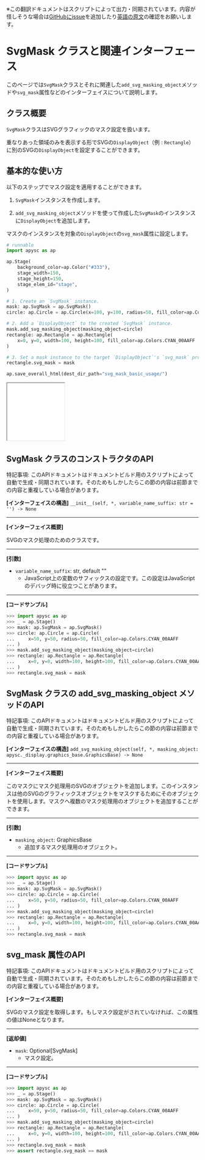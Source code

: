 <span class="inconspicuous-txt">※この翻訳ドキュメントはスクリプトによって出力・同期されています。内容が怪しそうな場合は<a href="https://github.com/simon-ritchie/apysc/issues" target="_blank">GitHubにissue</a>を追加したり[英語の原文](https://simon-ritchie.github.io/apysc/en/svg_mask.html)の確認をお願いします。</span>

# SvgMask クラスと関連インターフェース

このページでは`SvgMask`クラスとそれに関連した`add_svg_masking_object`メソッドや`svg_mask`属性などのインターフェイスについて説明します。

## クラス概要

`SvgMask`クラスはSVGグラフィックのマスク設定を扱います。

重なりあった領域のみを表示する形でSVGの`DisplayObject`（例 : `Rectangle`）に別のSVGの`DisplayObject`を設定することができます。

## 基本的な使い方

以下のステップでマスク設定を適用することができます。

1. `SvgMask`インスタンスを作成します。

2. `add_svg_masking_object`メソッドを使って作成した`SvgMask`のインスタンスに`DisplayObject`を追加します。

マスクのインスタンスを対象の`DisplayObject`の`svg_mask`属性に設定します。

```py
# runnable
import apysc as ap

ap.Stage(
    background_color=ap.Color("#333"),
    stage_width=150,
    stage_height=150,
    stage_elem_id="stage",
)

# 1. Create an `SvgMask` instance.
mask: ap.SvgMask = ap.SvgMask()
circle: ap.Circle = ap.Circle(x=100, y=100, radius=50, fill_color=ap.Colors.CYAN_00AAFF)

# 2. Add a `DisplayObject` to the created `SvgMask` instance.
mask.add_svg_masking_object(masking_object=circle)
rectangle: ap.Rectangle = ap.Rectangle(
    x=0, y=0, width=100, height=100, fill_color=ap.Colors.CYAN_00AAFF
)

# 3. Set a mask instance to the target `DisplayObject`'s `svg_mask` property.
rectangle.svg_mask = mask

ap.save_overall_html(dest_dir_path="svg_mask_basic_usage/")
```

<iframe src="static/svg_mask_basic_usage/index.html" width="150" height="150"></iframe>

## SvgMask クラスのコンストラクタのAPI

<span class="inconspicuous-txt">特記事項: このAPIドキュメントはドキュメントビルド用のスクリプトによって自動で生成・同期されています。そのためもしかしたらこの節の内容は前節までの内容と重複している場合があります。</span>

**[インターフェイスの構造]** `__init__(self, *, variable_name_suffix: str = '') -> None`<hr>

**[インターフェイス概要]**

SVGのマスク処理のためのクラスです。<hr>

**[引数]**

- `variable_name_suffix`: str, default ""
  - JavaScript上の変数のサフィックスの設定です。この設定はJavaScriptのデバッグ時に役立つことがあります。

<hr>

**[コードサンプル]**

```py
>>> import apysc as ap
>>> _ = ap.Stage()
>>> mask: ap.SvgMask = ap.SvgMask()
>>> circle: ap.Circle = ap.Circle(
...     x=50, y=50, radius=50, fill_color=ap.Colors.CYAN_00AAFF
... )
>>> mask.add_svg_masking_object(masking_object=circle)
>>> rectangle: ap.Rectangle = ap.Rectangle(
...     x=0, y=0, width=100, height=100, fill_color=ap.Colors.CYAN_00AAFF
... )
>>> rectangle.svg_mask = mask
```

## SvgMask クラスの add_svg_masking_object メソッドのAPI

<span class="inconspicuous-txt">特記事項: このAPIドキュメントはドキュメントビルド用のスクリプトによって自動で生成・同期されています。そのためもしかしたらこの節の内容は前節までの内容と重複している場合があります。</span>

**[インターフェイスの構造]** `add_svg_masking_object(self, *, masking_object: apysc._display.graphics_base.GraphicsBase) -> None`<hr>

**[インターフェイス概要]**

このマスクにマスク処理用のSVGのオブジェクトを追加します。このインスタンスは他のSVGのグラフィックスオブジェクトをマスクするためにそのオブジェクトを使用します。マスクへ複数のマスク処理用のオブジェクトを追加することができます。<hr>

**[引数]**

- `masking_object`: GraphicsBase
  - 追加するマスク処理用のオブジェクト。

<hr>

**[コードサンプル]**

```py
>>> import apysc as ap
>>> _ = ap.Stage()
>>> mask: ap.SvgMask = ap.SvgMask()
>>> circle: ap.Circle = ap.Circle(
...     x=50, y=50, radius=50, fill_color=ap.Colors.CYAN_00AAFF
... )
>>> mask.add_svg_masking_object(masking_object=circle)
>>> rectangle: ap.Rectangle = ap.Rectangle(
...     x=0, y=0, width=100, height=100, fill_color=ap.Colors.CYAN_00AAFF
... )
>>> rectangle.svg_mask = mask
```

## svg_mask 属性のAPI

<span class="inconspicuous-txt">特記事項: このAPIドキュメントはドキュメントビルド用のスクリプトによって自動で生成・同期されています。そのためもしかしたらこの節の内容は前節までの内容と重複している場合があります。</span>

**[インターフェイス概要]**

SVGのマスク設定を取得します。もしマスク設定がされていなければ、この属性の値はNoneとなります。<hr>

**[返却値]**

- `mask`: Optional[SvgMask]
  - マスク設定。

<hr>

**[コードサンプル]**

```py
>>> import apysc as ap
>>> _ = ap.Stage()
>>> mask: ap.SvgMask = ap.SvgMask()
>>> circle: ap.Circle = ap.Circle(
...     x=50, y=50, radius=50, fill_color=ap.Colors.CYAN_00AAFF
... )
>>> mask.add_svg_masking_object(masking_object=circle)
>>> rectangle: ap.Rectangle = ap.Rectangle(
...     x=0, y=0, width=100, height=100, fill_color=ap.Colors.CYAN_00AAFF
... )
>>> rectangle.svg_mask = mask
>>> assert rectangle.svg_mask == mask
```